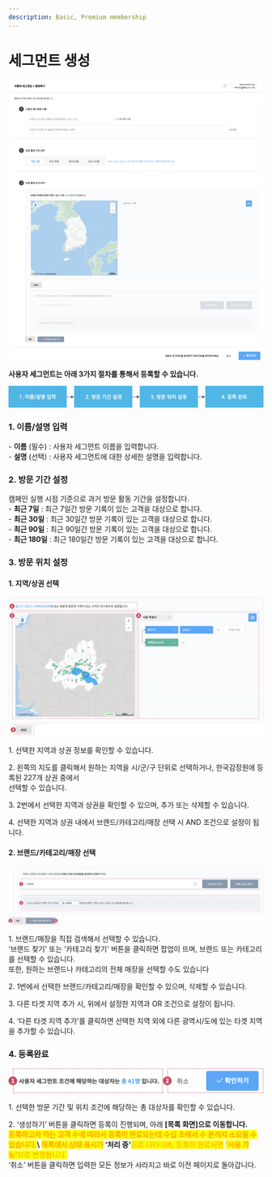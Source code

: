 ```yaml
---
description: Basic, Premium membership
---
```


# 세그먼트 생성

![](<../.gitbook/assets/image (65).png>)

**사용자 세그먼트는 아래 3가지 절차를 통해서 등록할 수 있습니다.**

![](<../.gitbook/assets/image (69).png>)

### **1. 이름/설명 입력**

\- **이름** (필수) : 사용자 세그먼트 이름을 입력합니다.\
\- **설명** (선택) : 사용자 세그먼트에 대한 상세한 설명을 입력합니다.

### **2. 방문 기간 설정**

캠페인 실행 시점 기준으로 과거 방문 활동 기간을 설정합니다.\
\- **최근 7일** : 최근 7일간 방문 기록이 있는 고객을 대상으로 합니다.\
\- **최근 30일** : 최근 30일간 방문 기록이 있는 고객을 대상으로 합니다.\
\- **최근 90일** : 최근 90일간 방문 기록이 있는 고객을 대상으로 합니다.\
\- **최근 180일** : 최근 180일간 방문 기록이 있는 고객을 대상으로 합니다.

### **3. 방문 위치 설정**

#### **1. 지역/상권 선택**

![](<../.gitbook/assets/image (66).png>)

1\. 선택한 지역과 상권 정보를 확인할 수 있습니다.

2\. 왼쪽의 지도를 클릭해서 원하는 지역을 시/군/구 단위로 선택하거나, 한국감정원에 등록된 227개 상권 중에서\
선택할 수 있습니다.

3\. 2번에서 선택한 지역과 상권을 확인할 수 있으며, 추가 또는 삭제할 수 있습니다.

4\. 선택한 지역과 상권 내에서 브랜드/카테고리/매장 선택 시 AND 조건으로 설정이 됩니다.

#### 2. 브랜드/카테고리/매장 선택

![](<../.gitbook/assets/image (62).png>)

1\. 브랜드/매장을 직접 검색해서 선택할 수 있습니다.\
‘브랜드 찾기' 또는 ‘카테고리 찾기' 버튼을 클릭하면 팝업이 뜨며, 브랜드 또는 카테고리를 선택할 수 있습니다.\
또한, 원하는 브랜드나 카테고리의 전체 매장을 선택할 수도 있습니다

2\. 1번에서 선택한 브랜드/카테고리/매장을 확인할 수 있으며, 삭제할 수 있습니다.

3\. 다른 타겟 지역 추가 시, 위에서 설정한 지역과 OR 조건으로 설정이 됩니다.

4\. ‘다른 타겟 지역 추가'를 클릭하면 선택한 지역 외에 다른 광역시/도에 있는 타겟 지역을 추가할 수 있습니다.

### 4. 등록완료

![](<../.gitbook/assets/image (13).png>)

1\. 선택한 방문 기간 및 위치 조건에 해당하는 총 대상자를 확인할 수 있습니다.

2\. ‘생성하기’ 버튼을 클릭하면 등록이 진행되며, 아래 **\[목록 화면]으로 이동합니다.**\
<mark style="color:orange;">**등록하고자 하는 고객 수에 따라서 등록이 완료되는데 수십 초에서 수 분까지 소요될 수 있습니다.**</mark>**\ **<mark style="color:orange;">**목록에서 상태 표시가**</mark>** ‘처리 중'**<mark style="color:orange;">으로 나타나며, 등록이 완료되면</mark> <mark style="color:orange;">**‘사용 가능'**</mark><mark style="color:orange;">으로 변경됩니다.</mark>\
‘취소' 버튼을 클릭하면 입력한 모든 정보가 사라지고 바로 이전 페이지로 돌아갑니다.
